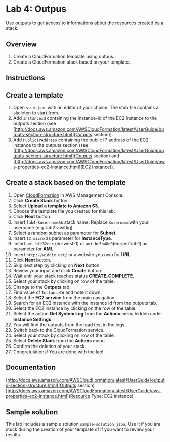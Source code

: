 # Lab 4: Outpus

Use outputs to get access to informations about the resources created by a stack.

## Overview
1. Create a CloudFormation template using outpus.
1. Create a CloudFormation stack based on your template.

## Instructions

## Create a template
1. Open ``stub.json`` with an editor of your choice. The stub file contains a skeleton to start from.
1. Add ``InstanceId`` containing the instance-id of the EC2 instance to the outputs section (see [http://docs.aws.amazon.com/AWSCloudFormation/latest/UserGuide/outputs-section-structure.html](Outputs section)).
1. Add ``PublicIPAddress`` containing the public IP address of the EC2 instance to the outputs section (see [http://docs.aws.amazon.com/AWSCloudFormation/latest/UserGuide/outputs-section-structure.html](Outputs section) and [http://docs.aws.amazon.com/AWSCloudFormation/latest/UserGuide/aws-properties-ec2-instance.html](EC2 instance)).

## Create a stack based on the template
1. Open [CloudFormation](https://console.aws.amazon.com/cloudformation) in AWS Management Console.
1. Click **Create Stack** button.
1. Select **Upload a template to Amazon S3**.
1. Choose the template file you created for this lab.
1. Click **Next** button.
1. Insert ``lab4-$username``as stack name. Replace ``$username``with your username (e.g. lab2-awittig).
1. Select a random subnet as parameter for **Subnet**.
1. Insert ``t2.micro`` as parameter for **InstanceType**.
1. Insert ``ami-bff32ccc`` (eu-west-1) or ``ami-bc5b48d0``(eu-central-1) as parameter for **AMI**.
1. Insert ``http://widdix.net/`` or a website you own for **URL**.
1. Click **Next** button.
1. Skip next step by clicking on **Next** button.
1. Review your input and click **Create** button.
1. Wait until your stack reaches status **CREATE_COMPLETE**.
1. Select your stack by clicking on row of the table.
1. Change to the **Outputs** tab.
1. Find value of ``InstanceId`` and note it down.
1. Select the **EC2 service** from the main navigation.
1. Search for an EC2 instance with the instance id from the outputs tab.
1. Select the EC2 instance by clicking on the row of the table.
1. Select the action **Get System Log** from the **Actions** menu hidden under **Instance Settings**.
1. You will find the outputs from the load test in the logs.
1. Switch back to the CloudFormation service.
1. Select your stack by clicking on row of the table.
1. Select **Delete Stack** from the **Actions** menu.
1. Confirm the deletion of your stack.
1. Congratulations! You are done with the lab!

## Documentation
[http://docs.aws.amazon.com/AWSCloudFormation/latest/UserGuide/outputs-section-structure.html](Outputs section)
[http://docs.aws.amazon.com/AWSCloudFormation/latest/UserGuide/aws-properties-ec2-instance.html](Resource Type: EC2 instance)

## Sample solution
This lab includes a sample solution ``sample-solution.json``. Use it if you are stuck during the creation of your template of if you want to review your results.